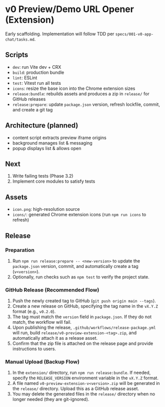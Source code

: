 # v0 Preview/Demo URL Opener (Extension)

Early scaffolding. Implementation will follow TDD per `specs/001-v0-app-chat/tasks.md`.

## Scripts
- `dev`: run Vite dev + CRX
- `build`: production bundle
- `lint`: ESLint
- `test`: Vitest run all tests
- `icons`: resize the base icon into the Chrome extension sizes
- `release:bundle`: rebuilds assets and produces a zip in `release/` for GitHub releases
- `release:prepare`: update `package.json` version, refresh lockfile, commit, and create a git tag

## Architecture (planned)
- content script extracts preview iframe origins
- background manages list & messaging
- popup displays list & allows open

## Next
1. Write failing tests (Phase 3.2)
2. Implement core modules to satisfy tests

## Assets
- `icon.png`: high-resolution source
- `icons/`: generated Chrome extension icons (run `npm run icons` to refresh)

## Release

### Preparation
1. Run `npm run release:prepare -- <new-version>` to update the `package.json` version, commit, and automatically create a tag (`v<version>`).
2. Optionally, run checks such as `npm test` to verify the project state.

### GitHub Release (Recommended Flow)
1. Push the newly created tag to GitHub (`git push origin main --tags`).
2. Create a new release on GitHub, specifying the tag name in the `vX.Y.Z` format (e.g., `v0.2.0`).
3. The tag must match the `version` field in `package.json`. If they do not match, the workflow will fail.
4. Upon publishing the release, `.github/workflows/release-package.yml` will run, build `release/v0-preview-extension-<tag>.zip`, and automatically attach it as a release asset.
5. Confirm that the zip file is attached on the release page and provide instructions to users.

### Manual Upload (Backup Flow)
1. In the `extension/` directory, run `npm run release:bundle`. If needed, specify the `RELEASE_VERSION` environment variable in the `vX.Y.Z` format.
2. A file named `v0-preview-extension-v<version>.zip` will be generated in the `release/` directory. Upload this as a GitHub release asset.
3. You may delete the generated files in the `release/` directory when no longer needed (they are git-ignored).

